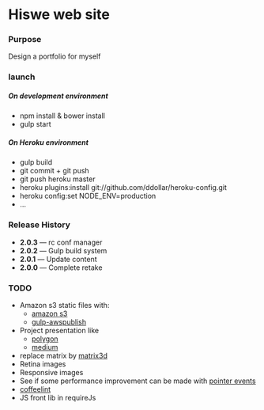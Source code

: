 # Hiswe web site

### Purpose

Design a portfolio for myself

### launch

##### On development environment
- npm install & bower install
- gulp start

##### On Heroku environment
- gulp build
- git commit + git push
- git push heroku master
- heroku plugins:install git://github.com/ddollar/heroku-config.git
- heroku config:set NODE_ENV=production
- …

### Release History

- **2.0.3** — rc conf manager
- **2.0.2** — Gulp build system
- **2.0.1** — Update content
- **2.0.0** — Complete retake

### TODO

- Amazon s3 static files with:
  - [amazon s3](http://aws.amazon.com/fr/s3/)
  - [gulp-awspublish](https://www.npmjs.org/package/gulp-awspublish)
- Project presentation like
  - [polygon](http://www.polygon.com/2014/4/7/5582644/mlb-14-the-show-review)
  - [medium](https://medium.com/gulp-js-build/23812e4c9ec1)
- replace matrix by [matrix3d](http://9elements.com/html5demos/matrix3d/)
- Retina images
- Responsive images
- See if some performance improvement can be made with [pointer events](http://www.thecssninja.com/javascript/pointer-events-60fps)
- [coffeelint](https://www.npmjs.org/package/gulp-coffeelint/)
- JS front lib in requireJs